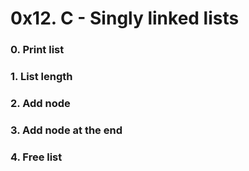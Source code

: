 # 0x12. C - Singly linked lists

### 0. Print list

### 1. List length

### 2. Add node

### 3. Add node at the end

### 4. Free list

